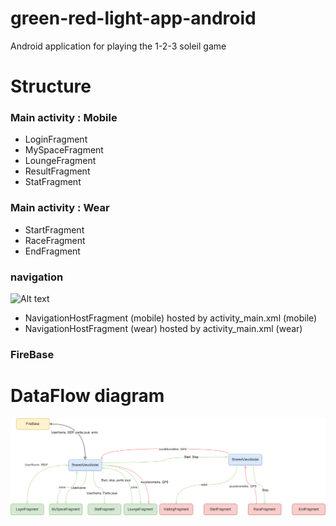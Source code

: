 # green-red-light-app-android
Android application for playing the 1-2-3 soleil game

# Structure
### Main activity : Mobile
- LoginFragment
- MySpaceFragment
- LoungeFragment
- ResultFragment
- StatFragment

### Main activity : Wear
- StartFragment
- RaceFragment
- EndFragment

### navigation
![Alt text](/image/MobileNavigation.drawio.png "Mobile")
- NavigationHostFragment (mobile) hosted by activity_main.xml (mobile)
- NavigationHostFragment (wear) hosted by activity_main.xml (wear)

### FireBase

# DataFlow diagram
![Alt text](/image/dataFlowGreenRedLight.drawio.png "data Flow")


